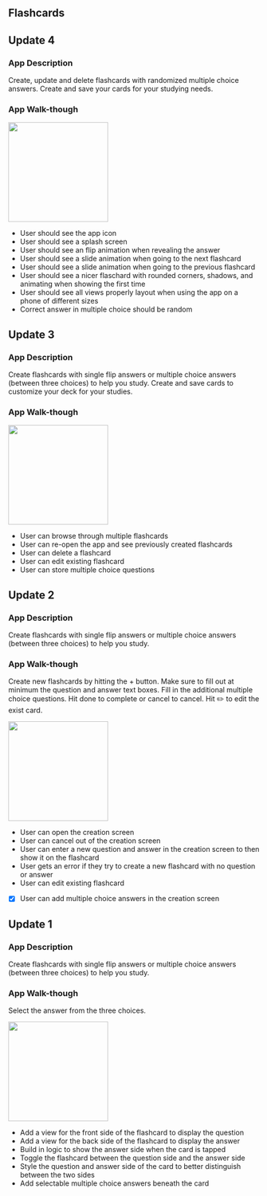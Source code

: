 ## Flashcards

## Update 4

### App Description
Create, update and delete flashcards with randomized multiple choice answers. Create and save your cards for your studying needs.

### App Walk-though
<img src="http://g.recordit.co/G1auSCZVa3.gif" width=200><br>

- User should see the app icon 
- User should see a splash screen
- User should see an flip animation when revealing the answer
- User should see a slide animation when going to the next flashcard
- User should see a slide animation when going to the previous flashcard
- User should see a nicer flaschard with rounded corners, shadows, and animating when showing the first time
- User should see all views properly layout when using the app on a phone of different sizes
- Correct answer in multiple choice should be random

## Update 3

### App Description
Create flashcards with single flip answers or multiple choice answers (between three choices) to help you study. Create and save cards to customize your deck for your studies.

### App Walk-though
<img src="http://g.recordit.co/sEUnCk5etT.gif" width=200><br>

- User can browse through multiple flashcards
- User can re-open the app and see previously created flashcards
- User can delete a flashcard
- User can edit existing flashcard
- User can store multiple choice questions


## Update 2

### App Description
Create flashcards with single flip answers or multiple choice answers (between three choices) to help you study.

### App Walk-though
Create new flashcards by hitting the + button. Make sure to fill out at minimum the question and answer text boxes.
Fill in the additional multiple choice questions. Hit done to complete or cancel to cancel.
Hit ✏️ to edit the exist card.

<img src="http://g.recordit.co/gYrLYIIDu8.gif" width=200><br>

- User can open the creation screen
- User can cancel out of the creation screen
- User can enter a new question and answer in the creation screen to then show it on the flashcard
- User gets an error if they try to create a new flashcard with no question or answer
- User can edit existing flashcard
- [x] User can add multiple choice answers in the creation screen

## Update 1

### App Description
Create flashcards with single flip answers or multiple choice answers (between three choices) to help you study.

### App Walk-though
Select the answer from the three choices.

<img src="http://g.recordit.co/EUg350IhLX.gif" width=200><br>

- Add a view for the front side of the flashcard to display the question
- Add a view for the back side of the flashcard to display the answer
- Build in logic to show the answer side when the card is tapped
- Toggle the flashcard between the question side and the answer side
- Style the question and answer side of the card to better distinguish between the two sides
- Add selectable multiple choice answers beneath the card
